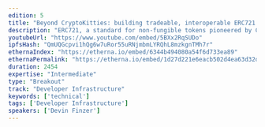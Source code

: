 ```yaml
---
edition: 5
title: "Beyond CryptoKitties: building tradeable, interoperable ERC721 digital assets"
description: "ERC721, a standard for non-fungible tokens pioneered by CryptoKitties, is the new standard on the block, somewhat less well understood than the more mature ERC20. ERC721 has a variety of emerging use cases, including pure collectibles, game items, event tickets, naming systems, and even physical assets like real estate. This workshop will guide participants through the process of creating a new ERC721 contract from start to finish, with functionality beyond simple collection and trading. It will cover a range of tools for building robust, useful ERC721 assets, including decentralized file systems like IPFS for metadata storage, integration with marketplaces like OpenSea, interoperability with virtual worlds like Decentraland and CryptoVoxels, ERC20-compliant wrapped ERC721's, and ties to off-chain data with Oracles like ChainLink. The workshop will leverage existing Ethereum infrastructure like Truffle and Infura, allowing the user to deploy a fully-functional ERC721 contract that could then be launched alongside a dapp on the Ethereum mainnet. The workshop will also discuss extensions to the ERC721 contract, as well as newer standards like ERC1155."
youtubeUrl: "https://www.youtube.com/embed/5BXx2RqSUDo"
ipfsHash: "QmUQGcpvi1hQg6w7uRor55uRNjmbmLYRQhL8mzkgnTMh7r"
ethernaIndex: "https://etherna.io/embed/6344b494080a54f6d733ea89"
ethernaPermalink: "https://etherna.io/embed/1d27d221e6eacb502d4ea63d32d1b0f4558fca9062c6dd5273825542b397e9f2"
duration: 2454
expertise: "Intermediate"
type: "Breakout"
track: "Developer Infrastructure"
keywords: ['technical']
tags: ['Developer Infrastructure']
speakers: ['Devin Finzer']
---
```

